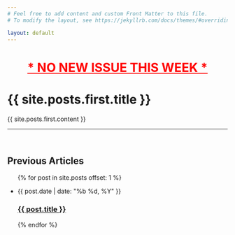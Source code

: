 ```yaml
---
# Feel free to add content and custom Front Matter to this file.
# To modify the layout, see https://jekyllrb.com/docs/themes/#overriding-theme-defaults

layout: default 
---
```

<!-- Non issue message -->
<h1 style="color:red;font-weight: bold;text-decoration:underline;text-align:center;">* NO NEW ISSUE THIS WEEK *</h1>

<h1>{{ site.posts.first.title }}</h1>
{{ site.posts.first.content }}
<hr>
<br>
<h2>Previous Articles</h2>

<ul class="post-list list-unstyled">
  {% for post in site.posts offset: 1 %}
    <li class="post-item">
        <div class="post-info">
          <p>{{ post.date | date: "%b %d, %Y" }}</p>
                <a class="post-link" href="{{ post.url | prepend: site.baseurl }}">
                <h3>{{ post.title }}</h3>
          </a>
        </div>
    </li>
  {% endfor %}
  
</ul>

